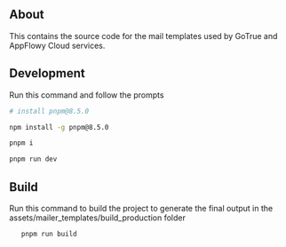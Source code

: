 ## About
This contains the source code for the mail templates used by GoTrue and
AppFlowy Cloud services.

## Development

Run this command and follow the prompts

```bash
# install pnpm@8.5.0

npm install -g pnpm@8.5.0

pnpm i

pnpm run dev
```

## Build

Run this command to build the project to generate the final output in the assets/mailer_templates/build_production
folder

```bash
   pnpm run build
```
